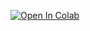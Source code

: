 [![Open In Colab](https://colab.research.google.com/assets/colab-badge.svg)](https://colab.research.google.com/github/parhambt/Using-Linear-Algebra-in-simple-Image-Processing-for-Calc2/blob/master/Linear%20Transformation/Linear%20Transformations.ipynb)
